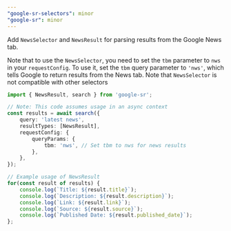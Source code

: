 ```yaml
---
"google-sr-selectors": minor
"google-sr": minor
---
```


Add `NewsSelector` and `NewsResult` for parsing results from the Google News tab.

Note that to use the `NewsSelector`, you need to set the `tbm` parameter to `nws` in your `requestConfig`. To use it, set the `tbm` query parameter to `'nws'`, which tells Google to return results from the News tab. Note that `NewsSelector` is not compatible with other selectors

```ts
import { NewsResult, search } from 'google-sr';

// Note: This code assumes usage in an async context
const results = await search({
	query: 'latest news',
	resultTypes: [NewsResult],
	requestConfig: {
		queryParams: {
			tbm: 'nws', // Set tbm to nws for news results
		},
	},
});

// Example usage of NewsResult
for(const result of results) {
	console.log(`Title: ${result.title}`);
	console.log(`Description: ${result.description}`);
	console.log(`Link: ${result.link}`);
	console.log(`Source: ${result.source}`);
	console.log(`Published Date: ${result.published_date}`);
};
```